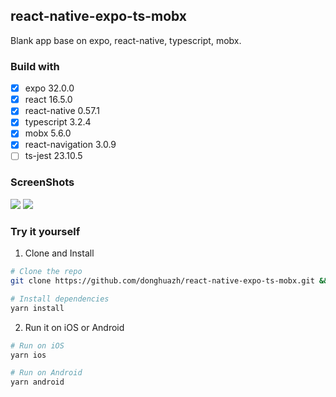 ## react-native-expo-ts-mobx

Blank app base on expo, react-native, typescript, mobx.

### Build with

- [x] expo 32.0.0
- [x] react 16.5.0
- [x] react-native 0.57.1
- [x] typescript 3.2.4
- [x] mobx 5.6.0
- [x] react-navigation 3.0.9
- [ ] ts-jest 23.10.5

### ScreenShots

![](https://ws3.sinaimg.cn/bmiddle/006tNbRwly1fxtur7ejjjj30u01szgra.jpg)
![](https://ws3.sinaimg.cn/bmiddle/006tNbRwly1fxtusydb87j30py1cqgrs.jpg)

### Try it yourself

1. Clone and Install

```bash
# Clone the repo
git clone https://github.com/donghuazh/react-native-expo-ts-mobx.git && cd $_

# Install dependencies
yarn install
```

2. Run it on iOS or Android

```bash
# Run on iOS
yarn ios

# Run on Android
yarn android
```
